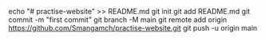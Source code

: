 echo "# practise-website" >> README.md
git init
git add README.md
git commit -m "first commit"
git branch -M main
git remote add origin https://github.com/Smangamch/practise-website.git
git push -u origin main
